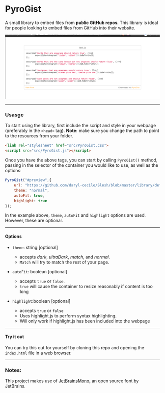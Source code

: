 # PyroGist
 
A small library to embed files from **public GitHub repos**. This library is ideal for people looking to embed files from GitHub into their website.

![](info/Screenshot%202020-01-31%20at%2018.40.50.png)

---

### Usasge

To start using the library, first include the script and style in your webpage (preferably in the `<head>` tag). **Note:** make sure you change the path to point to the resources from your folder.

```html
<link rel="stylesheet" href="src/PyroGist.css">
<script src="src/PyroGist.js"></script>
```

Once you have the above tags, you can start by calling `PyroGist()` method, passing in the selector of the container you would like to use, as well as the options:

```javascript
PyroGist("#preview",{
    url: "https://github.com/daryl-cecile/Slosh/blob/master/library/defaultStyle.css",
    theme: "normal",
    autoFit: true,
    highlight: true
});
```

In the example above, `theme`, `autoFit` and `highlight` options are used. However, these are optional.

---

#### Options
- `theme`: string [optional]
    - accepts _dark_, _ultraDark_, _match_, and _normal_. 
    - `Match` will try to match the rest of your page.

- `autoFit`: boolean [optional]
    - accepts `true` or `false`.
    - `true` will cause the container to resize reasonably if content is too long

- `highlight`:boolean [optional]
    - accepts `true` or `false`
    - Uses highlight.js to perform syntax highlighting.
    - Will only work if highlight.js has been included into the webpage 

---

#### Try it out
You can try this out for yourself by cloning this repo and opening the `index.html` file in a web browser.

---

### Notes:
This project makes use of [JetBrainsMono](https://github.com/JetBrains/JetBrainsMono), an open source font by JetBrains.